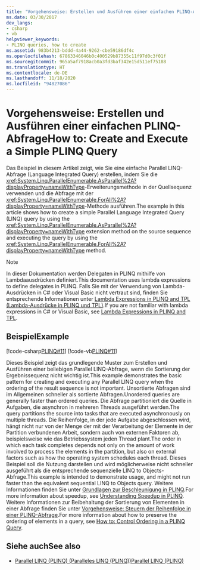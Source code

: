 ```yaml
---
title: 'Vorgehensweise: Erstellen und Ausführen einer einfachen PLINQ-Abfrage'
ms.date: 03/30/2017
dev_langs:
- csharp
- vb
helpviewer_keywords:
- PLINQ queries, how to create
ms.assetid: 983b4213-bddd-4a44-9262-cbe59186df4c
ms.openlocfilehash: 67863346046b0c400529b87355c11f97d0c3f01f
ms.sourcegitcommit: 965a5af7918acb0a3fd3baf342e15d511ef75188
ms.translationtype: HT
ms.contentlocale: de-DE
ms.lasthandoff: 11/18/2020
ms.locfileid: "94827086"
---
```

# <a name="how-to-create-and-execute-a-simple-plinq-query"></a><span data-ttu-id="f66b2-102">Vorgehensweise: Erstellen und Ausführen einer einfachen PLINQ-Abfrage</span><span class="sxs-lookup"><span data-stu-id="f66b2-102">How to: Create and Execute a Simple PLINQ Query</span></span>

<span data-ttu-id="f66b2-103">Das Beispiel in diesem Artikel zeigt, wie Sie eine einfache Parallel LINQ-Abfrage (Language Integrated Query) erstellen, indem Sie die <xref:System.Linq.ParallelEnumerable.AsParallel%2A?displayProperty=nameWithType>-Erweiterungsmethode in der Quellsequenz verwenden und die Abfrage mit der <xref:System.Linq.ParallelEnumerable.ForAll%2A?displayProperty=nameWithType>-Methode ausführen.</span><span class="sxs-lookup"><span data-stu-id="f66b2-103">The example in this article shows how to create a simple Parallel Language Integrated Query (LINQ) query by using the <xref:System.Linq.ParallelEnumerable.AsParallel%2A?displayProperty=nameWithType> extension method on the source sequence and executing the query by using the <xref:System.Linq.ParallelEnumerable.ForAll%2A?displayProperty=nameWithType> method.</span></span>  
  
> [!NOTE]
> <span data-ttu-id="f66b2-104">In dieser Dokumentation werden Delegaten in PLINQ mithilfe von Lambdaausdrücken definiert.</span><span class="sxs-lookup"><span data-stu-id="f66b2-104">This documentation uses lambda expressions to define delegates in PLINQ.</span></span> <span data-ttu-id="f66b2-105">Falls Sie mit der Verwendung von Lambda-Ausdrücken in C# oder Visual Basic nicht vertraut sind, finden Sie entsprechende Informationen unter [Lambda Expressions in PLINQ and TPL (Lambda-Ausdrücke in PLINQ und TPL)](lambda-expressions-in-plinq-and-tpl.md).</span><span class="sxs-lookup"><span data-stu-id="f66b2-105">If you are not familiar with lambda expressions in C# or Visual Basic, see [Lambda Expressions in PLINQ and TPL](lambda-expressions-in-plinq-and-tpl.md).</span></span>  
  
## <a name="example"></a><span data-ttu-id="f66b2-106">Beispiel</span><span class="sxs-lookup"><span data-stu-id="f66b2-106">Example</span></span>  
 [!code-csharp[PLINQ#11](../../../samples/snippets/csharp/VS_Snippets_Misc/plinq/cs/create1.cs#11)]
 [!code-vb[PLINQ#11](../../../samples/snippets/visualbasic/VS_Snippets_Misc/plinq/vb/create1.vb#11)]  
  
 <span data-ttu-id="f66b2-107">Dieses Beispiel zeigt das grundlegende Muster zum Erstellen und Ausführen einer beliebigen Parallel LINQ-Abfrage, wenn die Sortierung der Ergebnissequenz nicht wichtig ist.</span><span class="sxs-lookup"><span data-stu-id="f66b2-107">This example demonstrates the basic pattern for creating and executing any Parallel LINQ query when the ordering of the result sequence is not important.</span></span> <span data-ttu-id="f66b2-108">Unsortierte Abfragen sind im Allgemeinen schneller als sortierte Abfragen.</span><span class="sxs-lookup"><span data-stu-id="f66b2-108">Unordered queries are generally faster than ordered queries.</span></span> <span data-ttu-id="f66b2-109">Die Abfrage partitioniert die Quelle in Aufgaben, die asynchron in mehreren Threads ausgeführt werden.</span><span class="sxs-lookup"><span data-stu-id="f66b2-109">The query partitions the source into tasks that are executed asynchronously on multiple threads.</span></span> <span data-ttu-id="f66b2-110">Die Reihenfolge, in der jede Aufgabe abgeschlossen wird, hängt nicht nur von der Menge der mit der Verarbeitung der Elemente in der Partition verbundenen Arbeit, sondern auch von externen Faktoren ab, beispielsweise wie das Betriebssystem jeden Thread plant.</span><span class="sxs-lookup"><span data-stu-id="f66b2-110">The order in which each task completes depends not only on the amount of work involved to process the elements in the partition, but also on external factors such as how the operating system schedules each thread.</span></span> <span data-ttu-id="f66b2-111">Dieses Beispiel soll die Nutzung darstellen und wird möglicherweise nicht schneller ausgeführt als die entsprechende sequenzielle LINQ to Objects-Abfrage.</span><span class="sxs-lookup"><span data-stu-id="f66b2-111">This example is intended to demonstrate usage, and might not run faster than the equivalent sequential LINQ to Objects query.</span></span> <span data-ttu-id="f66b2-112">Weitere Informationen finden Sie unter [Grundlagen zur Beschleunigung in PLINQ](understanding-speedup-in-plinq.md).</span><span class="sxs-lookup"><span data-stu-id="f66b2-112">For more information about speedup, see [Understanding Speedup in PLINQ](understanding-speedup-in-plinq.md).</span></span> <span data-ttu-id="f66b2-113">Weitere Informationen zur Beibehaltung der Sortierung von Elementen in einer Abfrage finden Sie unter [Vorgehensweise: Steuern der Reihenfolge in einer PLINQ-Abfrage](how-to-control-ordering-in-a-plinq-query.md).</span><span class="sxs-lookup"><span data-stu-id="f66b2-113">For more information about how to preserve the ordering of elements in a query, see [How to: Control Ordering in a PLINQ Query](how-to-control-ordering-in-a-plinq-query.md).</span></span>  
  
## <a name="see-also"></a><span data-ttu-id="f66b2-114">Siehe auch</span><span class="sxs-lookup"><span data-stu-id="f66b2-114">See also</span></span>

- [<span data-ttu-id="f66b2-115">Parallel LINQ (PLINQ) (Paralleles LINQ (PLINQ))</span><span class="sxs-lookup"><span data-stu-id="f66b2-115">Parallel LINQ (PLINQ)</span></span>](introduction-to-plinq.md)
